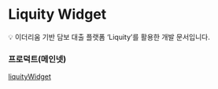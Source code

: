 # Liquity Widget

<aside>
💡 이더리움 기반 담보 대출 플랫폼 ‘Liquity’를 활용한 개발 문서입니다.

</aside>

### 프로덕트(메인넷)

[liquityWidget](https://near.org/garlicfaucet.near/widget/liquityWidget)
